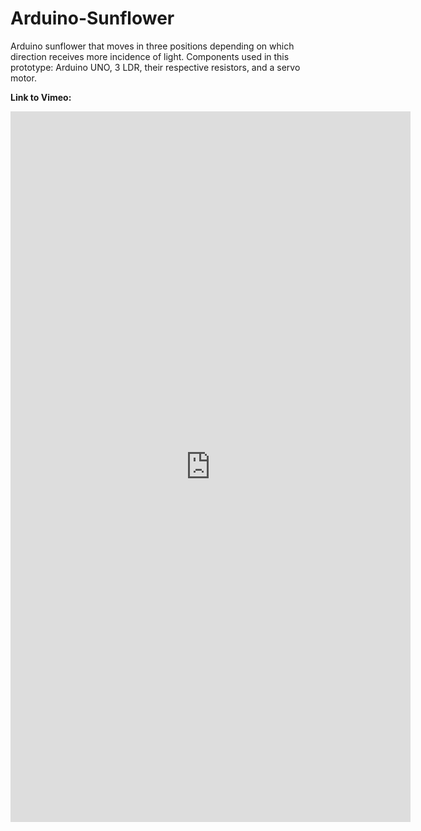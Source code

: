 # Arduino-Sunflower
Arduino sunflower that moves in three positions depending on which direction receives more incidence of light. Components used in this prototype: Arduino UNO, 3 LDR, their respective resistors, and a servo motor. 

**Link to Vimeo:**
<iframe title="vimeo-player" src="https://player.vimeo.com/video/704555203?h=06360349b2" width="640" height="1137" frameborder="0" allowfullscreen></iframe>
